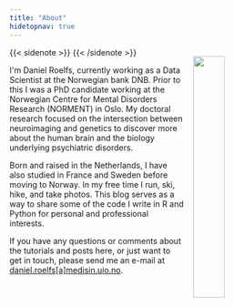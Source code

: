 ```yaml
---
title: "About"
hidetopnav: true
---
```


{{< sidenote >}}
<img style="position: relative;
    top: 15px;
    padding: 0 15px; 
    float: right;" 
  src="/avatar.png" width="33%"
/>
{{< /sidenote >}}

I'm Daniel Roelfs, currently working as a Data Scientist at the Norwegian bank DNB. Prior to this I was a PhD candidate working at the Norwegian Centre for Mental Disorders Research (NORMENT) in Oslo. My doctoral research focused on the intersection between neuroimaging and genetics to discover more about the human brain and the biology underlying psychiatric disorders.

Born and raised in the Netherlands, I have also studied in France and Sweden before moving to Norway. In my free time I run, ski, hike, and take photos. This blog serves as a way to share some of the code I write in R and Python for personal and professional interests.

If you have any questions or comments about the tutorials and posts here, or just want to get in touch, please send me an e-mail at <a href="mailto:daniel.roelfs@medisin.uio.no">daniel.roelfs\[a\]medisin.uio.no</a>.
